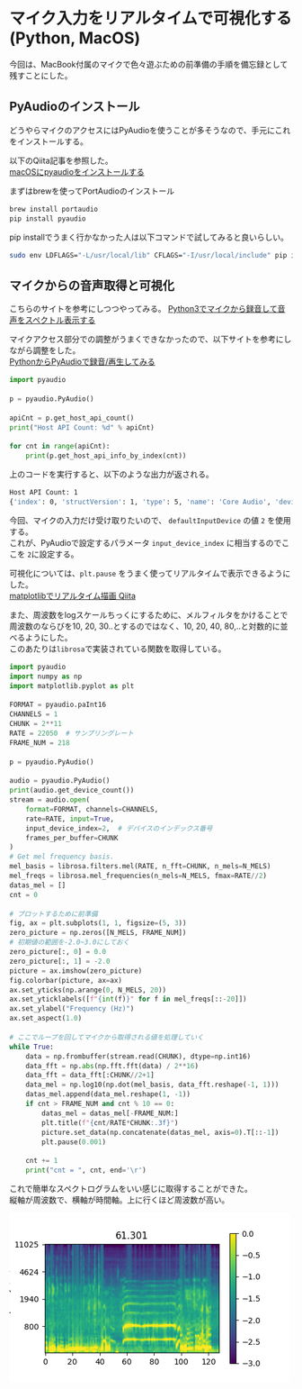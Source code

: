 # マイク入力をリアルタイムで可視化する(Python, MacOS)

今回は、MacBook付属のマイクで色々遊ぶための前準備の手順を備忘録として残すことにした。  

## PyAudioのインストール  

どうやらマイクのアクセスにはPyAudioを使うことが多そうなので、手元にこれをインストールする。   

以下のQiita記事を参照した。  
[macOSにpyaudioをインストールする](https://qiita.com/mayfair/items/abb59ebf503cc294a581)  

まずはbrewを使ってPortAudioのインストール  

```bash
brew install portaudio
pip install pyaudio
```

pip installでうまく行かなかった人は以下コマンドで試してみると良いらしい。 

```bash
sudo env LDFLAGS="-L/usr/local/lib" CFLAGS="-I/usr/local/include" pip install pyaudio
```

## マイクからの音声取得と可視化  

こちらのサイトを参考にしつつやってみる。
[Python3でマイクから録音して音声をスペクトル表示する](https://toshusai.hatenablog.com/entry/2017/11/11/210000)  

マイクアクセス部分での調整がうまくできなかったので、以下サイトを参考にしながら調整をした。  
[PythonからPyAudioで録音/再生してみる](https://www.ipride.co.jp/blog/2525)  

```python
import pyaudio

p = pyaudio.PyAudio()

apiCnt = p.get_host_api_count()
print("Host API Count: %d" % apiCnt)

for cnt in range(apiCnt):
    print(p.get_host_api_info_by_index(cnt))
```

上のコードを実行すると、以下のような出力が返される。  

```bash
Host API Count: 1
{'index': 0, 'structVersion': 1, 'type': 5, 'name': 'Core Audio', 'deviceCount': 4, 'defaultInputDevice': 2, 'defaultOutputDevice': 3}
```

今回、マイクの入力だけ受け取りたいので、 `defaultInputDevice` の値 `2` を使用する。  
これが、PyAudioで設定するパラメータ `input_device_index` に相当するのでここを `2`に設定する。  

可視化については、`plt.pause` をうまく使ってリアルタイムで表示できるようにした。  
[matplotlibでリアルタイム描画 Qiita](https://qiita.com/hausen6/items/b1b54f7325745ae43e47)

また、周波数をlogスケールちっくにするために、メルフィルタをかけることで周波数のならびを10, 20, 30..とするのではなく、10, 20, 40, 80,..と対数的に並べるようにした。  
このあたりは`librosa`で実装されている関数を取得している。  

```python
import pyaudio
import numpy as np
import matplotlib.pyplot as plt

FORMAT = pyaudio.paInt16
CHANNELS = 1
CHUNK = 2**11
RATE = 22050  # サンプリングレート
FRAME_NUM = 218

p = pyaudio.PyAudio()

audio = pyaudio.PyAudio()
print(audio.get_device_count())
stream = audio.open(
    format=FORMAT, channels=CHANNELS,
    rate=RATE, input=True,
    input_device_index=2,  # デバイスのインデックス番号
    frames_per_buffer=CHUNK
)
# Get mel frequency basis.
mel_basis = librosa.filters.mel(RATE, n_fft=CHUNK, n_mels=N_MELS)
mel_freqs = librosa.mel_frequencies(n_mels=N_MELS, fmax=RATE//2)
datas_mel = []
cnt = 0

# プロットするために前準備
fig, ax = plt.subplots(1, 1, figsize=(5, 3))
zero_picture = np.zeros([N_MELS, FRAME_NUM])
# 初期値の範囲を-2.0~3.0にしておく
zero_picture[:, 0] = 0.0
zero_picture[:, 1] = -2.0
picture = ax.imshow(zero_picture)
fig.colorbar(picture, ax=ax)
ax.set_yticks(np.arange(0, N_MELS, 20))
ax.set_yticklabels([f"{int(f)}" for f in mel_freqs[::-20]])
ax.set_ylabel("Frequency (Hz)")
ax.set_aspect(1.0)

# ここでループを回してマイクから取得される値を処理していく
while True:
    data = np.frombuffer(stream.read(CHUNK), dtype=np.int16)
    data_fft = np.abs(np.fft.fft(data) / 2**16)
    data_fft = data_fft[:CHUNK//2+1]
    data_mel = np.log10(np.dot(mel_basis, data_fft.reshape(-1, 1)))
    datas_mel.append(data_mel.reshape(1, -1))
    if cnt > FRAME_NUM and cnt % 10 == 0:
        datas_mel = datas_mel[-FRAME_NUM:]
        plt.title(f"{cnt/RATE*CHUNK:.3f}")
        picture.set_data(np.concatenate(datas_mel, axis=0).T[::-1])
        plt.pause(0.001)

    cnt += 1
    print("cnt = ", cnt, end='\r')
```

これで簡単なスペクトログラムをいい感じに取得することができた。  
縦軸が周波数で、横軸が時間軸。上に行くほど周波数が高い。  

![Figure_1.png](./Figure_1.png)  
